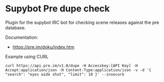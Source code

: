 Supybot Pre dupe check
=====================

Plugin for the supybot IRC bot for checking scene releases against the pre database.


Documentation:

* https://pre.im/doku/index.htm


Example using CURL
```
curl https://api.pre.im/v1.0/dupe -H Accesskey:[API Key] -H Accept:application/json -H Content-Type:application/json -v -d '{ "search": "eyes wide shut", "limit": 10 }' --insecure
```
